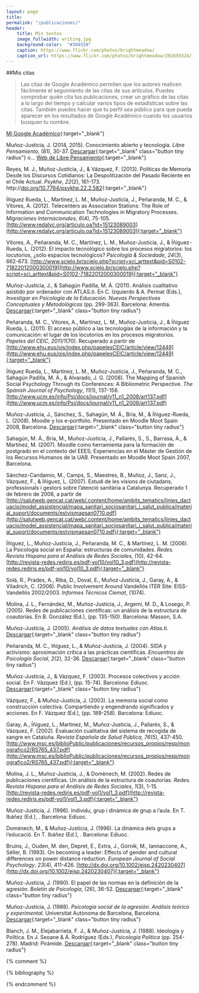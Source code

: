 ```yaml
---
layout: page
title:
permalink: "/publicaciones/"
header:
    title: Mis textos
    image_fullwidth: writing.jpg
    background-color:  "#304558"
    caption: https://www.flickr.com/photos/brightmeadow/
    caption_url: https://www.flickr.com/photos/brightmeadow/281659324/in/gallery-45424438@N03-72157625269470359/
---
```


##Mis citas
>Las citas de Google Académico permiten que los autores realicen fácilmente el seguimiento de las citas de sus artículos. Puedes comprobar quién cita tus publicaciones, crear un gráfico de las citas a lo largo del tiempo y calcular varios tipos de estadísticas sobre las citas. También puedes hacer que tu perfil sea público para que pueda aparecer en los resultados de Google Académico cuando los usuarios busquen tu nombre.

[Mi Google Académico](http://scholar.google.com/citations?user=cgfqjzgAAAAJ){:target="_blank"}

Muñoz-Justicia, J. (2014, 2015). Conocimiento abierto y tecnología. *Libre Pensamiento*, (81), 30-37. [Descargar](/mistextos/munoz-justicia_conocimiento_2014.pdf){:target="_blank" class="button tiny radius"} o... [Web de Libre Pensamiento](http://librepensamiento.org){:target="_blank"}

Reyes, M. J., Muñoz-Justicia, J., & Vázquez, F. (2013). Políticas de Memoria Desde los Discursos Cotidianos: La Despolitización del Pasado Reciente en el Chile Actual. *Psykhe*, *22*(2), 161-173. http://[doi.org/10.7764/psykhe.22.2.582](http://doi.org/10.7764/psykhe.22.2.582){:target="_blank"}

Íñiguez Rueda, L., Martínez, L. M., Muñoz-Justicia, J., Peñaranda, M. C., & Vitores, A. (2012). Telecenters as Association Stations: The Role of Information and Communication Technologies in Migratory Processes. *Migraciones Internacionales*, *6*(4), 75-105. [http://www.redalyc.org/articulo.oa?id=15123089003](http://www.redalyc.org/articulo.oa?id=15123089003){:target="_blank"}

Vítores, A., Peñaranda, M. C., Martínez, L. M., Muñoz-Justicia, J., & Íñiguez-Rueda, L. (2012). El impacto tecnológico sobre los procesos migratorios: los locutorios, ¿sólo espacios tecnológicos? *Psicología & Sociedade*, *24*(3), 662-673. [http://www.scielo.br/scielo.php?script=sci_arttext&pid=S0102-71822012000300019](http://www.scielo.br/scielo.php?script=sci_arttext&pid=S0102-71822012000300019){:target="_blank"}

Muñoz-Justicia, J., & Sahagún Padilla, M. Á. (2011). Análisis cualitativo asistido por ordenador con ATLAS.ti. En C. Izquierdo & A. Perinat (Eds.), *Investigar en Psicología de la Educación. Nuevas Perspectivas Conceptuales y Metodológicas* (pp. 299-363). Barcelona: Amentia. [Descargar](/mistextos/munoz_justicia_alisis_2011.pdf){:target="_blank" class="button tiny radius"}

Peñaranda, M. C., Vitores, A., Martínez, L. M., Muñoz-Justicia, J., & Íñiguez Rueda, L. (2011). El acceso público a las tecnologías de la información y la comunicación: el lugar de los locutorios en los procesos migratorios. *Papeles del CEIC*, *2011/1*(70). Recuperado a partir de [http://www.ehu.eus/ojs/index.php/papelesCEIC/article/view/12449](http://www.ehu.eus/ojs/index.php/papelesCEIC/article/view/12449){:target="_blank"}

Íñiguez Rueda, L., Martínez, L. M., Muñoz-Justicia, J., Peñaranda, M. C., Sahagún Padilla, M. Á., & Alvarado, J. G. (2008). The Mapping of Spanish Social Psychology Through its Conferences: A Bibliometric Perspective. *The Spanish Journal of Psychology*, *11*(1), 137-158. [http://www.ucm.es/info/Psi/docs/journal/v11_n1_2008/art137.pdf](http://www.ucm.es/info/Psi/docs/journal/v11_n1_2008/art137.pdf)

Muñoz-Justicia, J., Sánchez, S., Sahagún, M. Á., Bria, M., & Íñiguez-Rueda, L. (2008). Moodle y los e-portfolio. Presentado en Moodle Moot Spain 2008, Barcelona. [Descargar](/mistextos/munoz-justicia_moodle_2008.pdf){:target="_blank" class="button tiny radius"}

Sahagún, M. Á., Bria, M., Muñoz-Justicia, J., Pallarès, S., S., Barrasa, Á., & Martínez, M. (2007). Moodle como herramienta para la formación de postgrado en el contexto del EEES; Experiencias en el Máster de Gestión de los Recursos Humanos de la UAB. Presentado en Moodle Moot Spain 2007, Barcelona.

Sánchez-Candamio, M., Camps, S., Maestres, B., Muñoz, J., Sanz, J., Vázquez, F., & Íñiguez, L. (2007). Estudi de les visions de ciutadans, professionals i gestors sobre l’atenció sanitària a Catalunya. Recuperado 1 de febrero de 2008, a partir de [http://salutweb.gencat.cat/web/.content/home/ambits_tematics/linies_dactuacio/model_assistencial/mapa_sanitari_sociosanitari_i_salut_publica/material_suport/documents/estvismapsan0710.pdf](http://salutweb.gencat.cat/web/.content/home/ambits_tematics/linies_dactuacio/model_assistencial/mapa_sanitari_sociosanitari_i_salut_publica/material_suport/documents/estvismapsan0710.pdf){:target="_blank"}

Íñiguez, L., Muñoz-Justicia, J., Peñaranda, M. C., & Martínez, L. M. (2006). La Psicología social en España: estructuras de comunidades. *Redes. Revista Hispana para el Análisis de Redes Sociales*, (10), 42-64. [http://revista-redes.rediris.es/pdf-vol10/vol10_3.pdf](http://revista-redes.rediris.es/pdf-vol10/vol10_3.pdf){:target="_blank"}

Solá, R., Prades, A., Riba, D., Doval, E., Muñoz-Justicia, J., Garay, A., & Viladrich, C. (2006). Public Involvement Around Vandellós ITER Site: EISS-Vandellós 2002/2003. *Informes Técnicos Ciemat*, (1074).

Molina, J. L., Fernández, M., Muñoz-Justicia, J., Argemí, M. D., & Losego, P. (2005). Redes de publicaciones científicas: un análisis de la estructura de coautorías. En B. González (Ed.), (pp. 135-150). Barcelona: Masson, S.A.

Muñoz-Justicia, J. (2005). *Análisis de datos textuales con Atlas.ti*. [Descargar](/mistextos/munoz-justicia_atlas5_2005.pdf){:target="_blank" class="button tiny radius"}

Peñaranda, M. C., Iñíguez, L., & Muñoz-Justicia, J. (2004). SIDA y activismo: aproximación crítica a las prácticas científicas. *Encuentros de Psicología Social*, *2*(2), 32-36. [Descargar](/mistextos/penaranda_sida_2004.pdf){:target="_blank" class="button tiny radius"}

Muñoz-Justicia, J., & Vázquez, F. (2003). Procesos colectivos y acción social. En F. Vázquez (Ed.), (pp. 15-74). Barcelona: Ediuoc. [Descargar](/mistextos/munoz-justicia_procesos_2003.pdf){:target="_blank" class="button tiny radius"}

Vázquez, F., & Muñoz-Justicia, J. (2003). La memoria social como construcción colectiva. Compartiendo y engendrando significados y acciones. En F. Vázquez (Ed.), (pp. 189-258). Barcelona: Ediuoc.

Garay, A., Íñiguez, L., Martinez, M., Muñoz-Justicia, J., Pallarés, S., & Vázquez, F. (2002). Evaluación cualitativa del sistema de recogida de sangre en Cataluña. *Revista Española de Salud Pública*, *76*(5), 437-450. [http://www.msc.es/biblioPublic/publicaciones/recursos_propios/resp/monografico2/RS765_437.pdf](http://www.msc.es/biblioPublic/publicaciones/recursos_propios/resp/monografico2/RS765_437.pdf){:target="_blank"}

Molina, J. L., Muñoz-Justicia, J., & Domènech, M. (2002). Redes de publicaciones científicas. Un análisis de la estructura de coautorías. *Redes. Revista Hispana para el Análisis de Redes Sociales*, *1*(3), 1-15. [http://revista-redes.rediris.es/pdf-vol1/vol1_3.pdf](http://revista-redes.rediris.es/pdf-vol1/vol1_3.pdf){:target="_blank"}

Muñoz-Justicia, J. (1996). Individu, grup i dinàmica de grup a l’aula. En T. Ibáñez (Ed.), . Barcelona: Ediuoc.

Doménech, M., & Muñoz-Justicia, J. (1996). La dinàmica dels grups a l’educació. En T. Ibáñez (Ed.), . Barcelona: Ediuoc.

Bruins, J., Ouden, M. den, Depret, E., Extra, J., Górnik, M., Iannaccone, A., Séller, B. (1993). On becoming a leader: Effects of gender and cultural differences on power distance reduction. *European Journal of Social Psychology*, *23*(4), 411-426. [http://dx.doi.org/10.1002/ejsp.2420230407](http://dx.doi.org/10.1002/ejsp.2420230407){:target="_blank"}

Muñoz-Justicia, J. (1990). El papel de las normas en la definición de la agresión. *Boletín de Psicología*, (26), 36-52. [Descargar](/mistextos/munoz-justicia_normas_agre_1990.pdf){:target="_blank" class="button tiny radius"}

Muñoz-Justicia, J. (1988). *Psicología social de la agresión. Análisis teórico y experimental*. Universitat Autònoma de Barcelona, Barcelona. [Descargar](/mistextos/munoz-justicia_tesis_1988.pdf){:target="_blank" class="button tiny radius"}

Blanch, J. M., Elejabarrieta, F. J., & Muñoz-Justicia, J. (1988). Ideología y Política. En J. Seoane & Á. Rodríguez (Eds.), *Psicología Política* (pp. 254-278). Madrid: Pirámide. [Descargar](mistextos/blanch_ideologia_1988.pdf){:target="_blank" class="button tiny radius"}


{% comment %}

{% bibliography %}

{% endcomment %}

